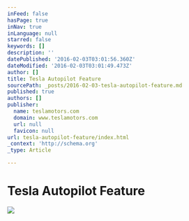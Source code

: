 ```yaml
---
inFeed: false
hasPage: true
inNav: true
inLanguage: null
starred: false
keywords: []
description: ''
datePublished: '2016-02-03T03:01:56.360Z'
dateModified: '2016-02-03T03:01:49.473Z'
author: []
title: Tesla Autopilot Feature
sourcePath: _posts/2016-02-03-tesla-autopilot-feature.md
published: true
authors: []
publisher:
  name: teslamotors.com
  domain: www.teslamotors.com
  url: null
  favicon: null
url: tesla-autopilot-feature/index.html
_context: 'http://schema.org'
_type: Article

---
```

# Tesla Autopilot Feature
![](https://www.teslamotors.com/sites/default/files/images/model-s/autopilot/slide-dashboard_us.jpg)